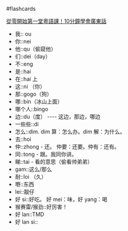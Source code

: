 #flashcards 

[從零開始第一堂粵語課！10分鐘學會廣東話](https://youtu.be/KI5bKz68_Hk) 
- 我:: ou <!--SR:!2024-03-20-15-52,250,250-->
- 你::nei <!--SR:!2024-04-08-23-05,269.3,270-->
- 他::qu（偷窥他） <!--SR:!2023-06-08-19-44,77.8,251-->
- 们::dei（day） <!--SR:!2024-03-24-03-53,253.5,250-->
- 不::eng <!--SR:!2024-03-16-23-00,246.3,250-->
- 是::hai <!--SR:!2024-02-28-15-53,229,250-->
- 在::hai 上 <!--SR:!2024-03-13-11-03,242.8,250-->
- 这::ni （你） <!--SR:!2024-03-20-11-02,249.8,250-->
- 那::gogo（狗） <!--SR:!2023-07-18-13-42,39.1,251-->
- 哪::bin（冰山上面） <!--SR:!2024-03-11-23-02,241.3,250-->
- 哪个人::bingo <!--SR:!2024-03-23-03-51,252.5,250-->
- 边::du（度） ---- 这边，那边，哪边 <!--SR:!2023-06-18-01-23,82.5,250-->
- 一些些::di  <!--SR:!2024-03-08-03-49,237.5,251-->
- 怎么::dim.  dim 算：怎么办。dim 解：为什么。 <!--SR:!2024-03-04-16-08,234,250-->
- 去::hoi <!--SR:!2024-02-05-08-37,205.7,230-->
- 仲::zhong - 还。   仲要：还要。仲有：还有。 <!--SR:!2024-02-24-23-03,225.3,250-->
- 同::tong - 跟。我同你讲。 <!--SR:!2024-03-01-03-50,230.5,250-->
- 睇::tai - 看的意思（偷看帅弟弟） <!--SR:!2024-03-19-11-02,248.8,250-->
- gam::这么/那么 <!--SR:!2023-06-20-11-25,85,250-->
- 耐::loi （久） <!--SR:!2024-03-15-11-01,244.8,250-->
- 嘢::东西 <!--SR:!2024-03-09-23-03,239.3,250-->
- lei::靓仔 <!--SR:!2024-03-26-03-54,255.5,250-->
- 好 si::好吃。   好 mei：味，好 yang：喝 <!--SR:!2024-04-13-18-18,274.1,270-->
- 猴赛雷/猴劲::好厉害！ <!--SR:!2023-06-10-07-40,85.7,270-->
- 好 lan::TMD <!--SR:!2024-03-14-03-52,243.5,250-->
- 好 lan si:: <!--SR:!2024-03-07-11-05,236.8,250-->